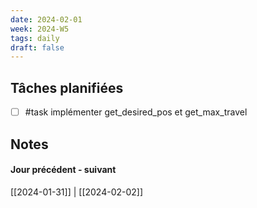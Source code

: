 ```yaml
---
date: 2024-02-01
week: 2024-W5
tags: daily
draft: false 
---
```


## Tâches planifiées

- [ ] #task implémenter get_desired_pos et get_max_travel

## Notes


#### Jour précédent - suivant 
[[2024-01-31]] | [[2024-02-02]]